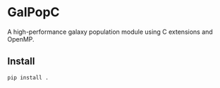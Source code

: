 # GalPopC

A high-performance galaxy population module using C extensions and OpenMP.

## Install

```bash
pip install .
